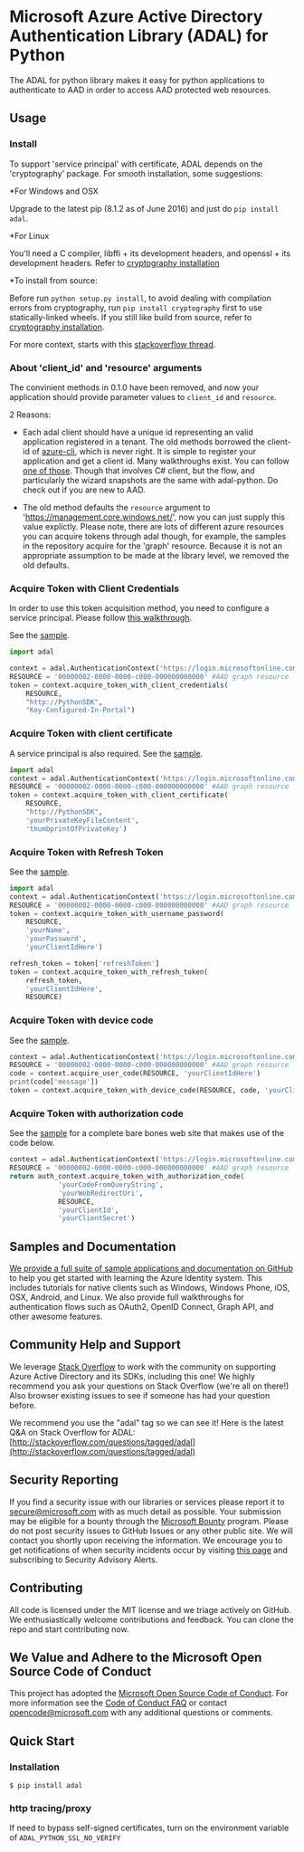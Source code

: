 # Microsoft Azure Active Directory Authentication Library (ADAL) for Python

The ADAL for python library makes it easy for python applications to authenticate to AAD in order to access AAD protected web resources.

## Usage

### Install

To support 'service principal' with certificate, ADAL depends on the 'cryptography' package. For smooth installation, some suggestions:

*For Windows and OSX

Upgrade to the latest pip (8.1.2 as of June 2016) and just do `pip install adal`.

*For Linux

You'll need a C compiler, libffi + its development headers, and openssl + its development headers. Refer to [cryptography installation](https://cryptography.io/en/latest/installation/)

*To install from source:

Before run `python setup.py install`, to avoid dealing with compilation errors from cryptography, run `pip install cryptography` first to use statically-linked wheels.
If you still like build from source, refer to [cryptography installation](https://cryptography.io/en/latest/installation/).

For more context, starts with this [stackoverflow thread](http://stackoverflow.com/questions/22073516/failed-to-install-python-cryptography-package-with-pip-and-setup-py).

### About 'client_id' and 'resource' arguments
The convinient methods in 0.1.0 have been removed, and now your application should provide parameter values to `client_id` and `resource`.

2 Reasons:

* Each adal client should have a unique id representing an valid application registered in a tenant. The old methods borrowed the client-id of [azure-cli](https://github.com/Azure/azure-xplat-cli), which is never right. It is simple to register your application and get a client id. Many walkthroughs exist. You can follow [one of those](http://www.bradygaster.com/post/using-windows-azure-active-directory-to-authenticate-the-management-libraries). Though that involves C# client, but the flow, and particularly the wizard snapshots are the same with adal-python. Do check out if you are new to AAD.

* The old method defaults the `resource` argument to 'https://management.core.windows.net/', now you can just supply this value explictly. Please note, there are lots of different azure resources you can acquire tokens through adal though, for example, the samples in the repository acquire for the 'graph' resource. Because it is not an appropriate assumption to be made at the library level, we removed the old defaults.

### Acquire Token with Client Credentials

In order to use this token acquisition method, you need to configure a service principal. Please follow [this walkthrough](https://azure.microsoft.com/en-us/documentation/articles/resource-group-create-service-principal-portal/).

See the [sample](./sample/client_credentials_sample.py).
```python
import adal

context = adal.AuthenticationContext('https://login.microsoftonline.com/ABCDEFGH-1234-1234-1234-ABCDEFGHIJKL')
RESOURCE = '00000002-0000-0000-c000-000000000000' #AAD graph resource
token = context.acquire_token_with_client_credentials(
    RESOURCE,
    "http://PythonSDK", 
    "Key-Configured-In-Portal")
```

### Acquire Token with client certificate
A service principal is also required. See the [sample](./sample/certificate_credentials_sample.py).
```python
import adal
context = adal.AuthenticationContext('https://login.microsoftonline.com/ABCDEFGH-1234-1234-1234-ABCDEFGHIJKL')
RESOURCE = '00000002-0000-0000-c000-000000000000' #AAD graph resource
token = context.acquire_token_with_client_certificate(
    RESOURCE,
    "http://PythonSDK",  
    'yourPrivateKeyFileContent', 
    'thumbprintOfPrivateKey')
```

### Acquire Token with Refresh Token
See the [sample](./sample/refresh_token_sample.py).
```python
import adal
context = adal.AuthenticationContext('https://login.microsoftonline.com/ABCDEFGH-1234-1234-1234-ABCDEFGHIJKL')
RESOURCE = '00000002-0000-0000-c000-000000000000' #AAD graph resource
token = context.acquire_token_with_username_password(
    RESOURCE, 
    'yourName',
    'yourPassword',
    'yourClientIdHere')

refresh_token = token['refreshToken']
token = context.acquire_token_with_refresh_token(
    refresh_token,
    'yourClientIdHere',
    RESOURCE)
```

### Acquire Token with device code
See the [sample](./sample/device_code_sample.py).
```python
context = adal.AuthenticationContext('https://login.microsoftonline.com/ABCDEFGH-1234-1234-1234-ABCDEFGHIJKL')
RESOURCE = '00000002-0000-0000-c000-000000000000' #AAD graph resource
code = context.acquire_user_code(RESOURCE, 'yourClientIdHere')
print(code['message'])
token = context.acquire_token_with_device_code(RESOURCE, code, 'yourClientIdHere')
``` 

### Acquire Token with authorization code
See the [sample](./sample/website_sample.py) for a complete bare bones web site that makes use of the code below.
```python
context = adal.AuthenticationContext('https://login.microsoftonline.com/ABCDEFGH-1234-1234-1234-ABCDEFGHIJKL')
RESOURCE = '00000002-0000-0000-c000-000000000000' #AAD graph resource
return auth_context.acquire_token_with_authorization_code(
            'yourCodeFromQueryString', 
            'yourWebRedirectUri', 
            RESOURCE, 
            'yourClientId', 
            'yourClientSecret')
``` 

## Samples and Documentation
[We provide a full suite of sample applications and documentation on GitHub](https://github.com/AzureADSamples) to help you get started with learning the Azure Identity system. This includes tutorials for native clients such as Windows, Windows Phone, iOS, OSX, Android, and Linux. We also provide full walkthroughs for authentication flows such as OAuth2, OpenID Connect, Graph API, and other awesome features.

## Community Help and Support

We leverage [Stack Overflow](http://stackoverflow.com/) to work with the community on supporting Azure Active Directory and its SDKs, including this one! We highly recommend you ask your questions on Stack Overflow (we're all on there!) Also browser existing issues to see if someone has had your question before.

We recommend you use the "adal" tag so we can see it! Here is the latest Q&A on Stack Overflow for ADAL: [http://stackoverflow.com/questions/tagged/adal](http://stackoverflow.com/questions/tagged/adal)

## Security Reporting

If you find a security issue with our libraries or services please report it to [secure@microsoft.com](mailto:secure@microsoft.com) with as much detail as possible. Your submission may be eligible for a bounty through the [Microsoft Bounty](http://aka.ms/bugbounty) program. Please do not post security issues to GitHub Issues or any other public site. We will contact you shortly upon receiving the information. We encourage you to get notifications of when security incidents occur by visiting [this page](https://technet.microsoft.com/en-us/security/dd252948) and subscribing to Security Advisory Alerts.

## Contributing

All code is licensed under the MIT license and we triage actively on GitHub. We enthusiastically welcome contributions and feedback. You can clone the repo and start contributing now.

## We Value and Adhere to the Microsoft Open Source Code of Conduct

This project has adopted the [Microsoft Open Source Code of Conduct](https://opensource.microsoft.com/codeofconduct/). For more information see the [Code of Conduct FAQ](https://opensource.microsoft.com/codeofconduct/faq/) or contact [opencode@microsoft.com](mailto:opencode@microsoft.com) with any additional questions or comments.

## Quick Start

### Installation

``` $ pip install adal ```

### http tracing/proxy
If need to bypass self-signed certificates, turn on the environment variable of `ADAL_PYTHON_SSL_NO_VERIFY`
